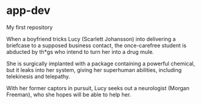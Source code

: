 # app-dev

My first repository

When a boyfriend tricks Lucy (Scarlett Johansson) into delivering a briefcase to a supposed business contact, the once-carefree student is abducted by th*gs who intend to turn her into a drug mule. 

She is surgically implanted with a package containing a powerful chemical, but it leaks into her system, giving her superhuman abilities, including telekinesis and telepathy. 

With her former captors in pursuit, Lucy seeks out a neurologist (Morgan Freeman), who she hopes will be able to help her.
